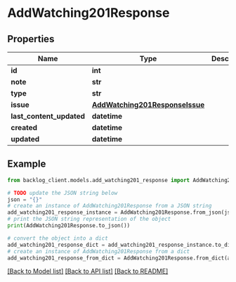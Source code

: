 # AddWatching201Response


## Properties

Name | Type | Description | Notes
------------ | ------------- | ------------- | -------------
**id** | **int** |  | [optional] 
**note** | **str** |  | [optional] 
**type** | **str** |  | [optional] 
**issue** | [**AddWatching201ResponseIssue**](AddWatching201ResponseIssue.md) |  | [optional] 
**last_content_updated** | **datetime** |  | [optional] 
**created** | **datetime** |  | [optional] 
**updated** | **datetime** |  | [optional] 

## Example

```python
from backlog_client.models.add_watching201_response import AddWatching201Response

# TODO update the JSON string below
json = "{}"
# create an instance of AddWatching201Response from a JSON string
add_watching201_response_instance = AddWatching201Response.from_json(json)
# print the JSON string representation of the object
print(AddWatching201Response.to_json())

# convert the object into a dict
add_watching201_response_dict = add_watching201_response_instance.to_dict()
# create an instance of AddWatching201Response from a dict
add_watching201_response_from_dict = AddWatching201Response.from_dict(add_watching201_response_dict)
```
[[Back to Model list]](../README.md#documentation-for-models) [[Back to API list]](../README.md#documentation-for-api-endpoints) [[Back to README]](../README.md)


